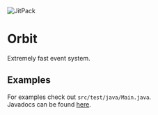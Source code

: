 ![JitPack](https://img.shields.io/jitpack/v/github/MeteorDevelopment/orbit)

# Orbit  
Extremely fast event system.

## Examples
For examples check out `src/test/java/Main.java`.  
Javadocs can be found [here](https://javadoc.jitpack.io/com/github/MeteorDevelopment/orbit/0.1.2/javadoc/).